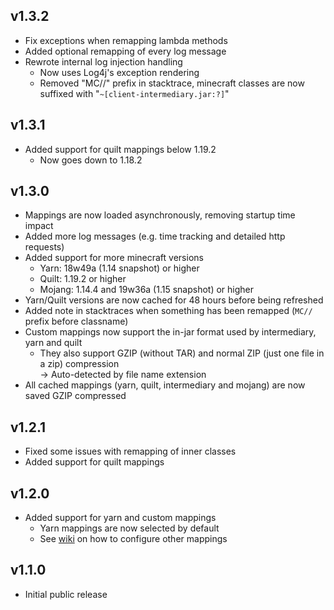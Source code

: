 ## v1.3.2

- Fix exceptions when remapping lambda methods
- Added optional remapping of every log message
- Rewrote internal log injection handling
  - Now uses Log4j's exception rendering
  - Removed "MC//" prefix in stacktrace, minecraft classes are now suffixed with "`~[client-intermediary.jar:?]`"

## v1.3.1

- Added support for quilt mappings below 1.19.2
    - Now goes down to 1.18.2

## v1.3.0

- Mappings are now loaded asynchronously, removing startup time impact
- Added more log messages (e.g. time tracking and detailed http requests)
- Added support for more minecraft versions
    - Yarn: 18w49a (1.14 snapshot) or higher
    - Quilt: 1.19.2 or higher
    - Mojang: 1.14.4 and 19w36a (1.15 snapshot) or higher
- Yarn/Quilt versions are now cached for 48 hours before being refreshed
- Added note in stacktraces when something has been remapped (`MC//` prefix before classname)
- Custom mappings now support the in-jar format used by intermediary, yarn and quilt
    - They also support GZIP (without TAR) and normal ZIP (just one file in a zip) compression<br>
      → Auto-detected by file name extension
- All cached mappings (yarn, quilt, intermediary and mojang) are now saved GZIP compressed

## v1.2.1

- Fixed some issues with remapping of inner classes
- Added support for quilt mappings

## v1.2.0

- Added support for yarn and custom mappings
    - Yarn mappings are now selected by default
    - See [wiki](https://github.com/booky10/StackDeobfuscator/wiki) on how to configure other mappings

## v1.1.0

- Initial public release
